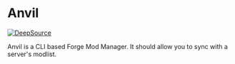 # Anvil
[![DeepSource](https://deepsource.io/gh/mistermuki/Anvil.svg/?label=active+issues&show_trend=true&token=pE-0tExsKNxdDE1hTK99H5Sq)](https://deepsource.io/gh/mistermuki/Anvil/?ref=repository-badge)

Anvil is a CLI based Forge Mod Manager. It should allow you to sync with a server's modlist.
